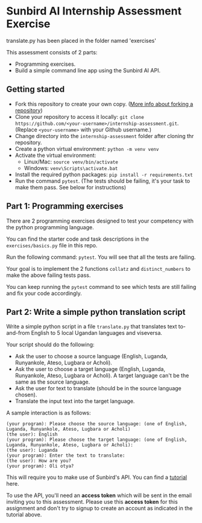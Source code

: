 # Sunbird AI Internship Assessment Exercise

translate.py has been placed in the folder named 'exercises'

This assessment consists of 2 parts:
- Programming exercises.
- Build a simple command line app using the Sunbird AI API.

## Getting started
- Fork this repository to create your own copy. ([More info about forking a repository](https://docs.github.com/en/get-started/quickstart/fork-a-repo))
- Clone your repository to access it locally: `git clone https://github.com/<your-username>/internship-assessment.git`. (Replace `<your-username>` with your Github username.)
- Change directory into the `internship-assessment` folder after cloning thr repository.
- Create a python virtual environment: `python -m venv venv`
- Activate the virtual environment: 
  - Linux/Mac: `source venv/bin/activate`
  - Windows: `venv\Scripts\activate.bat`
- Install the required python packages: `pip install -r requirements.txt`
- Run the command `pytest`. (The tests should be failing, it's your task to make them pass. See below for instructions)

## Part 1: Programming exercises
There are 2 programming exercises designed to test your competency with the python programming language. 

You can find the starter code and task descriptions in the `exercises/basics.py` file in this repo.

Run the following command: `pytest`. You will see that all the tests are failing.

Your goal is to implement the 2 functions `collatz` and `distinct_numbers` to make the above failing tests pass.

You can keep running the `pytest` command to see which tests are still failing and fix your code accordingly.

## Part 2: Write a simple python translation script
Write a simple python script in a file `translate.py` that translates text to-and-from English to 5 local Ugandan languages and viseversa.

Your script should do the following:
- Ask the user to choose a source language (English, Luganda, Runyankole, Ateso, Lugbara or Acholi).
- Ask the user to choose a target language (English, Luganda, Runyankole, Ateso, Lugbara or Acholi). A target language can't be the same as the source language.
- Ask the user for text to translate (should be in the source language chosen).
- Translate the input text into the target language.

A sample interaction is as follows:
```
(your program): Please choose the source language: (one of English, Luganda, Runyankole, Ateso, Lugbara or Acholi)
(the user): English
(your program): Please choose the target language: (one of English, Luganda, Runyankole, Ateso, Lugbara or Acholi):
(the user): Luganda
(your program): Enter the text to translate:
(the user): How are you?
(your program): Oli otya?
```

This will require you to make use of Sunbird's API. You can find a [tutorial](https://github.com/SunbirdAI/sunbird-ai-api/blob/main/tutorial.md) here. 

To use the API, you'll need an **access token** which will be sent in the email inviting you to this assessment. Please use this **access token** for this assignment and 
don't try to signup to create an account as indicated in the tutorial above.
